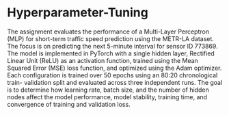 # Hyperparameter-Tuning
The assignment evaluates the performance of a Multi-Layer Perceptron (MLP) for short-term traffic speed prediction using the METR-LA dataset. The focus is on predicting the next 5-minute interval for sensor ID 773869. The model is implemented in PyTorch with a single hidden layer, Rectified Linear Unit (ReLU) as an activation function, trained using the Mean Squared Error (MSE) loss function, and optimized using the Adam optimizer. Each configuration is trained over 50 epochs using an 80:20 chronological train- validation split and evaluated across three independent runs.
The goal is to determine how learning rate, batch size, and the number of hidden nodes affect the model performance, model stability, training time, and convergence of training and validation loss.
